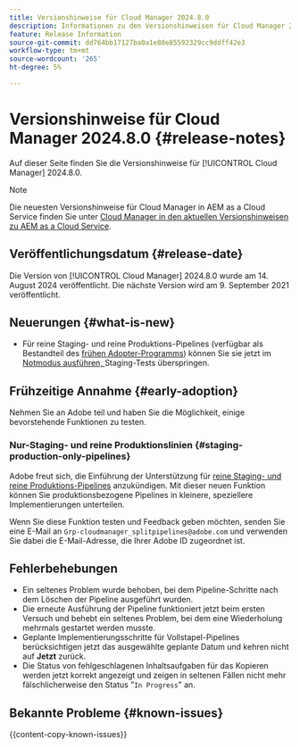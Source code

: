 ```yaml
---
title: Versionshinweise für Cloud Manager 2024.8.0
description: Informationen zu den Versionshinweisen für Cloud Manager 2024.8.0.
feature: Release Information
source-git-commit: dd764bb17127ba0a1e88e85592329cc9ddff42e3
workflow-type: tm+mt
source-wordcount: '265'
ht-degree: 5%

---
```



# Versionshinweise für Cloud Manager 2024.8.0 {#release-notes}

Auf dieser Seite finden Sie die Versionshinweise für [!UICONTROL Cloud Manager] 2024.8.0.

>[!NOTE]
>
>Die neuesten Versionshinweise für Cloud Manager in AEM as a Cloud Service finden Sie unter [Cloud Manager in den aktuellen Versionshinweisen zu AEM as a Cloud Service](https://experienceleague.adobe.com/en/docs/experience-manager-cloud-service/content/release-notes/cloud-manager/current).

## Veröffentlichungsdatum {#release-date}

Die Version von [!UICONTROL Cloud Manager] 2024.8.0 wurde am 14. August 2024 veröffentlicht. Die nächste Version wird am 9. September 2021 veröffentlicht.

## Neuerungen {#what-is-new}

* Für reine Staging- und reine Produktions-Pipelines (verfügbar als Bestandteil des [frühen Adopter-Programms](#staging-production-only-pipelines)) können Sie sie jetzt im [Notmodus ausführen, ](/help/using/stage-prod-only.md#emergency-mode) Staging-Tests überspringen.

## Frühzeitige Annahme {#early-adoption}

Nehmen Sie an Adobe teil und haben Sie die Möglichkeit, einige bevorstehende Funktionen zu testen.

### Nur-Staging- und reine Produktionslinien {#staging-production-only-pipelines}

Adobe freut sich, die Einführung der Unterstützung für [reine Staging- und reine Produktions-Pipelines](/help/using/stage-prod-only.md) anzukündigen. Mit dieser neuen Funktion können Sie produktionsbezogene Pipelines in kleinere, speziellere Implementierungen unterteilen.

Wenn Sie diese Funktion testen und Feedback geben möchten, senden Sie eine E-Mail an `Grp-cloudmanager_splitpipelines@adobe.com` und verwenden Sie dabei die E-Mail-Adresse, die Ihrer Adobe ID zugeordnet ist.

## Fehlerbehebungen

* Ein seltenes Problem wurde behoben, bei dem Pipeline-Schritte nach dem Löschen der Pipeline ausgeführt wurden.
* Die erneute Ausführung der Pipeline funktioniert jetzt beim ersten Versuch und behebt ein seltenes Problem, bei dem eine Wiederholung mehrmals gestartet werden musste.
* Geplante Implementierungsschritte für Vollstapel-Pipelines berücksichtigen jetzt das ausgewählte geplante Datum und kehren nicht auf **Jetzt** zurück.
* Die Status von fehlgeschlagenen Inhaltsaufgaben für das Kopieren werden jetzt korrekt angezeigt und zeigen in seltenen Fällen nicht mehr fälschlicherweise den Status &quot;`In Progress`&quot; an.

## Bekannte Probleme {#known-issues}

{{content-copy-known-issues}}
